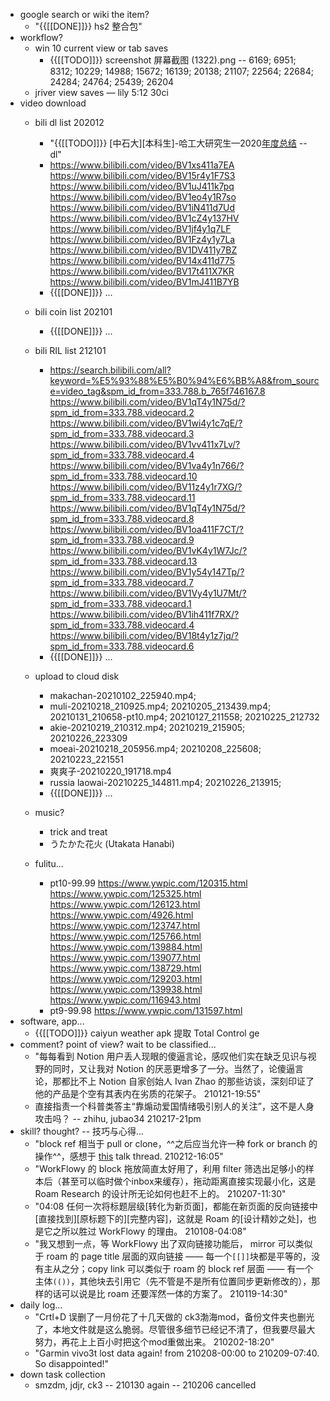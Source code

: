 - google search or wiki the item?
    - "{{[[DONE]]}} hs2 整合包"
- workflow?
    - win 10 current view or tab saves
        - {{[[TODO]]}} screenshot 屏幕截图 (1322).png -- 6169; 6951; 8312; 10229; 14988; 15672; 16139; 20138; 21107; 22564; 22684; 24284; 24764; 25439; 26204
    - jriver view saves — lily 5:12 30ci
- video download 
    - bili dl list 202012
        - "{{[[TODO]]}} [中石大][本科生]-哈工大研究生—2020[年度总结](https://www.bilibili.com/video/BV1ni4y1c7KG) -- dl"
        - https://www.bilibili.com/video/BV1xs411a7EA
https://www.bilibili.com/video/BV15r4y1F7S3
https://www.bilibili.com/video/BV1uJ411k7pq
https://www.bilibili.com/video/BV1eo4y1R7so
https://www.bilibili.com/video/BV1iN411d7Ud
https://www.bilibili.com/video/BV1cZ4y137HV
https://www.bilibili.com/video/BV1jf4y1q7LF
https://www.bilibili.com/video/BV1Fz4y1y7La
https://www.bilibili.com/video/BV1DV411y7BZ
https://www.bilibili.com/video/BV14x411d775
https://www.bilibili.com/video/BV17t411X7KR
https://www.bilibili.com/video/BV1mJ411B7YB
        - {{[[DONE]]}} ...

    - bili coin list 202101
        - {{[[DONE]]}} ...

    - bili RIL list 212101
        - https://search.bilibili.com/all?keyword=%E5%93%88%E5%B0%94%E6%BB%A8&from_source=video_tag&spm_id_from=333.788.b_765f746167.8
https://www.bilibili.com/video/BV1qT4y1N75d/?spm_id_from=333.788.videocard.2
https://www.bilibili.com/video/BV1wi4y1c7qE/?spm_id_from=333.788.videocard.3
https://www.bilibili.com/video/BV1vv411x7Lv/?spm_id_from=333.788.videocard.4
https://www.bilibili.com/video/BV1va4y1n766/?spm_id_from=333.788.videocard.10
https://www.bilibili.com/video/BV11z4y1r7XG/?spm_id_from=333.788.videocard.11
https://www.bilibili.com/video/BV1qT4y1N75d/?spm_id_from=333.788.videocard.8
https://www.bilibili.com/video/BV1oa411F7CT/?spm_id_from=333.788.videocard.9
https://www.bilibili.com/video/BV1vK4y1W7Jc/?spm_id_from=333.788.videocard.13
https://www.bilibili.com/video/BV1y54y147Tp/?spm_id_from=333.788.videocard.7
https://www.bilibili.com/video/BV1Vy4y1U7Mt/?spm_id_from=333.788.videocard.1
https://www.bilibili.com/video/BV1ih411f7RX/?spm_id_from=333.788.videocard.4
https://www.bilibili.com/video/BV18t4y1z7jq/?spm_id_from=333.788.videocard.6
        - {{[[DONE]]}} ...

    - upload to cloud disk
        - makachan-20210102_225940.mp4; 
        - muli-20210218_210925.mp4; 20210205_213439.mp4; 20210131_210658-pt10.mp4; 20210127_211558; 20210225_212732
        - akie-20210219_210312.mp4; 20210219_215905; 20210226_223309
        - moeai-20210218_205956.mp4; 20210208_225608; 20210223_221551
        - 爽爽子-20210220_191718.mp4
        - russia laowai-20210225_144811.mp4; 20210226_213915; 
        - {{[[DONE]]}} ...

    - music?
        - trick and treat
        - うたかた花火 (Utakata Hanabi)
    - fulitu...
        - pt10-99.99
https://www.ywpic.com/120315.html
https://www.ywpic.com/125325.html
https://www.ywpic.com/126123.html
https://www.ywpic.com/4926.html
https://www.ywpic.com/123747.html
https://www.ywpic.com/125766.html
https://www.ywpic.com/139884.html
https://www.ywpic.com/139077.html
https://www.ywpic.com/138729.html
https://www.ywpic.com/129203.html
https://www.ywpic.com/139938.html
https://www.ywpic.com/116943.html
        - pt9-99.98
https://www.ywpic.com/131597.html
- software, app...
    - {{[[TODO]]}} caiyun weather
apk 提取
Total Control
ge
- comment? point of view? wait to be classified...
    - "每每看到 Notion 用户丢人现眼的傻逼言论，感叹他们实在缺乏见识与视野的同时，又让我对 Notion 的厌恶更增多了一分。当然了，论傻逼言论，那都比不上 Notion 自家创始人 Ivan Zhao 的那些访谈，深刻印证了他的产品是个空有其表内在劣质的花架子。
210121-19:55"
    - 直接指责一个科普类答主“靠煽动爱国情绪吸引别人的关注”，这不是人身攻击吗？   -- zhihu, jubao34
210217-21pm
- skill? thought?  -- 技巧与心得...
    - "block ref 相当于 pull or clone，^^之后应当允许一种 fork or branch 的操作^^，感想于 [this](https://cn.logseq.com/t/topic/290/8) talk thread.
210212-16:05"
    - "WorkFlowy 的 block 拖放简直太好用了，利用 filter 筛选出足够小的样本后（甚至可以临时做个inbox来缓存），拖动距离直接实现最小化，这是 Roam Research 的设计所无论如何也赶不上的。
210207-11:30"
    - "04:08 任何一次将标题层级[转化为新页面]，都能在新页面的反向链接中[直接找到][原标题下的][完整内容]，这就是 Roam 的[设计精妙之处]，也是它之所以胜过 WorkFlowy 的理由。
210108-04:08"
    - "我又想到一点，等 WorkFlowy 出了双向链接功能后， mirror 可以类似于 roam 的 page title 层面的双向链接 —— 每一个`[[]]`块都是平等的，没有主从之分；copy link 可以类似于 roam 的 block ref 层面 —— 有一个主体`(())`，其他块去引用它（先不管是不是所有位置同步更新修改的），那样的话可以说是比 roam 还要浑然一体的方案了。
210119-14:30"
- daily log...
    - "Crtl+D 误删了一月份花了十几天做的 ck3渤海mod，备份文件夹也删光了，本地文件就是这么脆弱。尽管很多细节已经记不清了，但我要尽最大努力，再花上上百小时把这个mod重做出来。
210202-18:20"
    - "Garmin vivo3t lost data again! from 210208-00:00 to 210209-07:40. So disappointed!"
- down task collection
    - smzdm, jdjr, ck3 -- 210130 again -- 210206 cancelled
